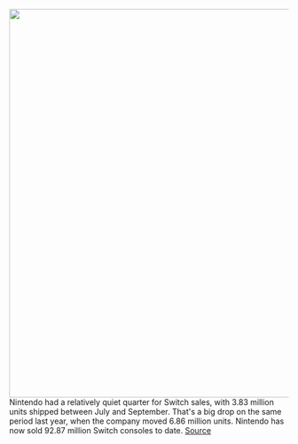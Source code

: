 <img src='https://cdn.vox-cdn.com/thumbor/IWwIht403Ne727UdZL05rpu5stA=/0x0:2040x1360/1200x800/filters:focal(857x517:1183x843)/cdn.vox-cdn.com/uploads/chorus_image/image/70091637/cfaulkner_210921_4751_0013.0.jpg' width='700px' /><br/>
Nintendo had a relatively quiet quarter for Switch sales, with 3.83 million units shipped between July and September. That's a big drop on the same period last year, when the company moved 6.86 million units. Nintendo has now sold 92.87 million Switch consoles to date.
<a href='https://www.theverge.com/2021/11/4/22762933/nintendo-earnings-q2-2021-switch-sales-forecast'> Source <a/>